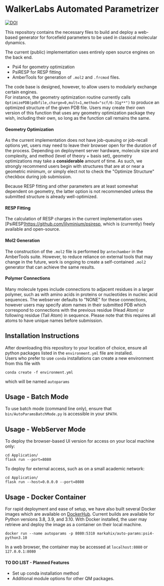 # WalkerLabs Automated Parametrizer

[![DOI](https://zenodo.org/badge/623450123.svg)](https://zenodo.org/badge/latestdoi/623450123)

This repository contains the necessary files to build and deploy a web-based generator for forcefield parameters to be used in classical molecular dynamics.

The current (public) implementation uses entirely open source engines on the back end.

- Psi4 for geometry optimization
- PsiRESP for RESP fitting
- AmberTools for generation of `.mol2` and `.frcmod` files.

The code base is designed, however, to allow users to modularly exchange certain engines.  
For instance, the geometry optimization routine currently calls `OptimizePDB(pdbfile,charge=0,mult=1,method="scf/6-31g**")` to produce an optimized structure of the given PDB file.  Users may create their own version of this function that uses any geometry optimization package they wish, including their own, so long as the function call remains the same.

#### Geometry Optimization
As the current implementation does not have job-queuing or job-recall options yet, users may need to leave their browser open for the duration of the process.  Depending on deployment server hardware, molecule size and complexity, and method (level of theory + basis set), geometry optimizations may take a **considerable** amount of time.  As such, we strongly recommend users begin with structures that are at or near a geometric minimum, or simply elect not to check the "Optimize Structure" checkbox during job submission.

Because RESP fitting and other parameters are at least somewhat dependent on geometry, the latter option is not recommended unless the submitted structure is already well-optimized.

#### RESP Fitting
The calculation of RESP charges in the current implementation uses [PsiRESP]<https://github.com/lilyminium/psiresp>, which is (currently) freely available and open-source.

#### Mol2 Generation
The construction of the `.mol2` file is performed by `antechamber` in the AmberTools suite.  However, to reduce reliance on external tools that may change in the future, work is ongoing to create a self-contained `.mol2` generator that can achieve the same results.

#### Polymer Connections
Many molecule types include connections to adjacent residues in a larger polymer, such as with amino acids in proteins or nucleotides in nucleic acid sequences.
The webserver defaults to "NONE" for these connections, however users may specify atom names in their submitted PDB which correspond to connections with the previous residue (Head Atom) or following residue (Tail Atom) in sequence. Please note that this requires all atoms to have unique names before submission.

## Installation Instructions
After downloading this repository to your location of choice, ensure all python packages listed in the `environment.yml` file are installed.  
Users who prefer to use `conda` installations can create a new environment from this file with 
```
conda create -f environment.yml
```
which will be named `autoparams`

## Usage - Batch Mode
To use batch mode (command line only), ensure that `bin/AutoParamsBatchMode.py` is accessible in your `$PATH`.

## Usage - WebServer Mode
To deploy the browser-based UI version for access on your local machine only:
```
cd Application/
flask run --port=8080
```

To deploy for external access, such as on a small academic network:
```
cd Application/
flask run --host=0.0.0.0 --port=8080
```

## Usage - Docker Container
For rapid deployment and ease of setup, we have also built several Docker images which are available on [DockerHub](https://hub.docker.com/repository/docker/markahix/auto-params/general).
Current builds are available for Python versions 3.8, 3.9, and 3.10.
With Docker installed, the user may retrieve and deploy the image as a container on their local machine.
```
docker run --name autoparams -p 8080:5310 markahix/auto-params:psi4-python3.10
```
In a web browser, the container may be accessed at `localhost:8080` or `127.0.0.1:8080`

#### TO DO LIST - Planned Features
- Set up conda installation method
- Additional module options for other QM packages.
